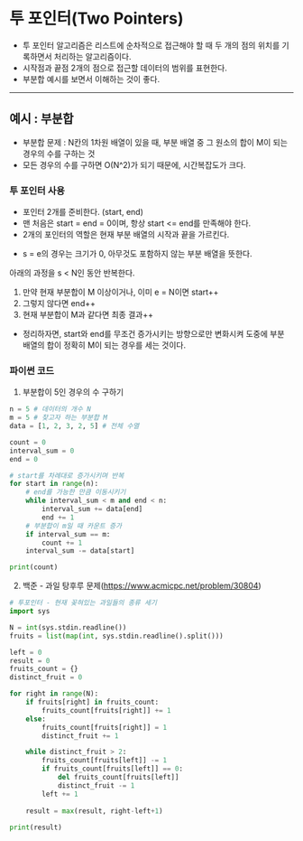 # 투 포인터(Two Pointers)

- 투 포인터 알고리즘은 리스트에 순차적으로 접근해야 할 때 두 개의 점의 위치를 기록하면서 처리하는 알고리즘이다.
- 시작점과 끝점 2개의 점으로 접근할 데이터의 범위를 표현한다.
- 부분합 예시를 보면서 이해하는 것이 좋다.

---
## 예시 : 부분합

- 부분합 문제 : N칸의 1차원 배열이 있을 때, 부분 배열 중 그 원소의 합이 M이 되는 경우의 수를 구하는 것
- 모든 경우의 수를 구하면 O(N^2)가 되기 때문에, 시간복잡도가 크다.

### 투 포인터 사용

- 포인터 2개를 준비한다. (start, end)
- 맨 처음은 start = end = 0이며, 항상 start <= end를 만족해야 한다.
- 2개의 포인터의 역할은 현재 부분 배열의 시작과 끝을 가르킨다.

* s = e의 경우는 크기가 0, 아무것도 포함하지 않는 부분 배열을 뜻한다.

아래의 과정을 s < N인 동안 반복한다.
1. 만약 현재 부분합이 M 이상이거나, 이미 e = N이면 start++
2. 그렇지 않다면 end++
3. 현재 부분합이 M과 같다면 최종 결과++

* 정리하자면, start와 end를 무조건 증가시키는 방향으로만 변화시켜 도중에 부분 배열의 합이 정확히 M이 되는 경우를 세는 것이다.

### 파이썬 코드

1. 부분합이 5인 경우의 수 구하기
```python
n = 5 # 데이터의 개수 N
m = 5 # 찾고자 하는 부분합 M
data = [1, 2, 3, 2, 5] # 전체 수열

count = 0
interval_sum = 0
end = 0

# start를 차례대로 증가시키며 반복
for start in range(n):
    # end를 가능한 만큼 이동시키기
    while interval_sum < m and end < n:
        interval_sum += data[end]
        end += 1
    # 부분합이 m일 때 카운트 증가
    if interval_sum == m:
        count += 1
    interval_sum -= data[start]

print(count)
```


2. 백준 - 과일 탕후루 문제(https://www.acmicpc.net/problem/30804)
```python
# 투포인터 - 현재 꽂혀있는 과일들의 종류 세기
import sys

N = int(sys.stdin.readline())
fruits = list(map(int, sys.stdin.readline().split()))

left = 0
result = 0
fruits_count = {}
distinct_fruit = 0

for right in range(N):
    if fruits[right] in fruits_count:
        fruits_count[fruits[right]] += 1
    else:
        fruits_count[fruits[right]] = 1
        distinct_fruit += 1

    while distinct_fruit > 2:
        fruits_count[fruits[left]] -= 1
        if fruits_count[fruits[left]] == 0:
            del fruits_count[fruits[left]]
            distinct_fruit -= 1
        left += 1
    
    result = max(result, right-left+1)
        
print(result)
```
